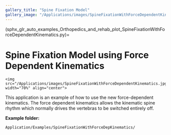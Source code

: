 ```yaml
---
gallery_title: "Spine Fixation Model"
gallery_image: "/Applications/images/SpineFixationWithForceDependentKinematics.jpg"
---
```


(sphx_glr_auto_examples_Orthopedics_and_rehab_plot_SpineFixationWithForceDependentKinematics.py)=

# Spine Fixation Model using Force Dependent Kinematics


````{sidebar} **Example**
<img src="/Applications/images/SpineFixationWithForceDependentKinematics.jpg" width="70%" align="center">
````

This application is an example of how to use the new force-dependent
kinematics. The force dependent kinematics allows the kinematic spine
rhythm which normally drives the vertebras to be switched entirely off.

**Example folder:**

`Application/Examples/SpineFixationWithForceDepKinematics/`

